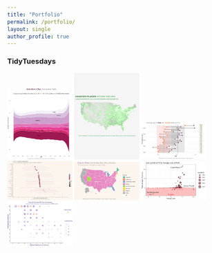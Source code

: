 ```yaml
---
title: "Portfolio"
permalink: /portfolio/
layout: single
author_profile: true
---
```



### TidyTuesdays
<a href="https://github.com/amycjack/TidyTuesdays/tree/main/13.02.24%20Valentines"><img src="/images/plot14022024.png" alt="Graph 1" width="30%" height="30%"></a>
<a href="https://github.com/amycjack/TidyTuesdays/tree/main/10.10.23%20Haunted%20Locations"><img src="/images/plot13102023.png" alt="Graph 1" width="30%" height="30%"></a>
<a href="https://github.com/amycjack/TidyTuesdays/tree/main/14.02.23%20Hollywood%20Age%20Gaps"><img src="/images/gg214022023.png" alt="Graph 2" width="30%" height="30%"></a>
<a href="https://github.com/amycjack/TidyTuesdays/tree/main/24.01.23%20Survivor"><img src="/images/Rplot03.png" alt="Graph 3" width="30%" height="30%"></a>
<a href="https://github.com/amycjack/TidyTuesdays/tree/main/08.11.22%20Radio%20Stations"><img src="/images/map10112022.png" alt="Graph 4" width="30%" height="30%"></a>
<a href="https://github.com/amycjack/TidyTuesdays/tree/main/01.11.22%20Horror%20Film"><img src="/images/p04112022.png" alt="Graph 5" width="30%" height="30%"></a>
<a href="https://github.com/amycjack/TidyTuesdays/tree/main/25.10.22%20GBBO"><img src="/images/gbbo3.png" alt="Graph 6" width="30%" height="30%"></a>
